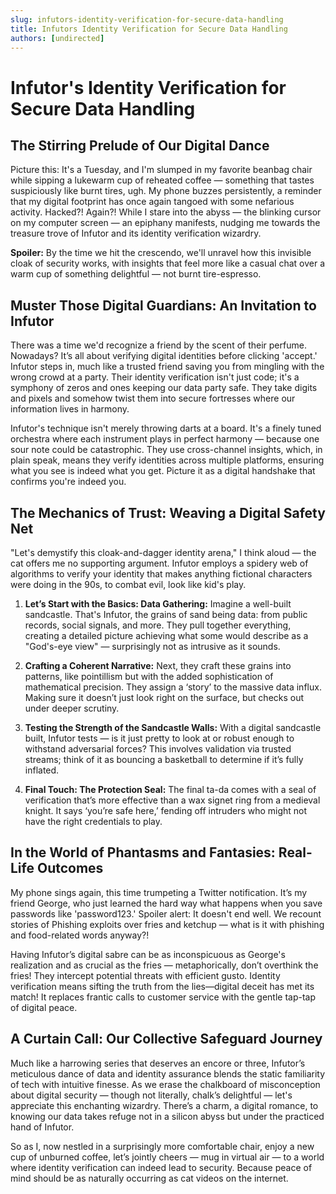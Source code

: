 ```yaml
---
slug: infutors-identity-verification-for-secure-data-handling
title: Infutors Identity Verification for Secure Data Handling
authors: [undirected]
---
```



# Infutor's Identity Verification for Secure Data Handling

## The Stirring Prelude of Our Digital Dance

Picture this: It's a Tuesday, and I'm slumped in my favorite beanbag chair while sipping a lukewarm cup of reheated coffee — something that tastes suspiciously like burnt tires, ugh. My phone buzzes persistently, a reminder that my digital footprint has once again tangoed with some nefarious activity. Hacked?! Again?! While I stare into the abyss — the blinking cursor on my computer screen — an epiphany manifests, nudging me towards the treasure trove of Infutor and its identity verification wizardry.

**Spoiler:** By the time we hit the crescendo, we'll unravel how this invisible cloak of security works, with insights that feel more like a casual chat over a warm cup of something delightful — not burnt tire-espresso.

## Muster Those Digital Guardians: An Invitation to Infutor

There was a time we'd recognize a friend by the scent of their perfume. Nowadays? It’s all about verifying digital identities before clicking 'accept.' Infutor steps in, much like a trusted friend saving you from mingling with the wrong crowd at a party. Their identity verification isn't just code; it's a symphony of zeros and ones keeping our data party safe. They take digits and pixels and somehow twist them into secure fortresses where our information lives in harmony. 

Infutor's technique isn't merely throwing darts at a board. It's a finely tuned orchestra where each instrument plays in perfect harmony — because one sour note could be catastrophic. They use cross-channel insights, which, in plain speak, means they verify identities across multiple platforms, ensuring what you see is indeed what you get. Picture it as a digital handshake that confirms you're indeed you. 

## The Mechanics of Trust: Weaving a Digital Safety Net

"Let's demystify this cloak-and-dagger identity arena," I think aloud — the cat offers me no supporting argument. Infutor employs a spidery web of algorithms to verify your identity that makes anything fictional characters were doing in the 90s, to combat evil, look like kid's play. 

1. **Let’s Start with the Basics: Data Gathering:** Imagine a well-built sandcastle. That's Infutor, the grains of sand being data: from public records, social signals, and more. They pull together everything, creating a detailed picture achieving what some would describe as a "God's-eye view" — surprisingly not as intrusive as it sounds. 
   
2. **Crafting a Coherent Narrative:** Next, they craft these grains into patterns, like pointillism but with the added sophistication of mathematical precision. They assign a ‘story’ to the massive data influx. Making sure it doesn’t just look right on the surface, but checks out under deeper scrutiny.

3. **Testing the Strength of the Sandcastle Walls:** With a digital sandcastle built, Infutor tests — is it just pretty to look at or robust enough to withstand adversarial forces? This involves validation via trusted streams; think of it as bouncing a basketball to determine if it’s fully inflated.

4. **Final Touch: The Protection Seal:** The final ta-da comes with a seal of verification that’s more effective than a wax signet ring from a medieval knight. It says ‘you’re safe here,’ fending off intruders who might not have the right credentials to play. 

## In the World of Phantasms and Fantasies: Real-Life Outcomes

My phone sings again, this time trumpeting a Twitter notification. It’s my friend George, who just learned the hard way what happens when you save passwords like 'password123.' Spoiler alert: It doesn't end well. We recount stories of Phishing exploits over fries and ketchup — what is it with phishing and food-related words anyway?! 

Having Infutor’s digital sabre can be as inconspicuous as George's realization and as crucial as the fries — metaphorically, don’t overthink the fries! They intercept potential threats with efficient gusto.  Identity verification means sifting the truth from the lies—digital deceit has met its match! It replaces frantic calls to customer service with the gentle tap-tap of digital peace.

## A Curtain Call: Our Collective Safeguard Journey

Much like a harrowing series that deserves an encore or three, Infutor’s meticulous dance of data and identity assurance blends the static familiarity of tech with intuitive finesse. As we erase the chalkboard of misconception about digital security — though not literally, chalk’s delightful — let's appreciate this enchanting wizardry. There’s a charm, a digital romance, to knowing our data takes refuge not in a silicon abyss but under the practiced hand of Infutor.

So as I, now nestled in a surprisingly more comfortable chair, enjoy a new cup of unburned coffee, let’s jointly cheers — mug in virtual air — to a world where identity verification can indeed lead to security. Because peace of mind should be as naturally occurring as cat videos on the internet.